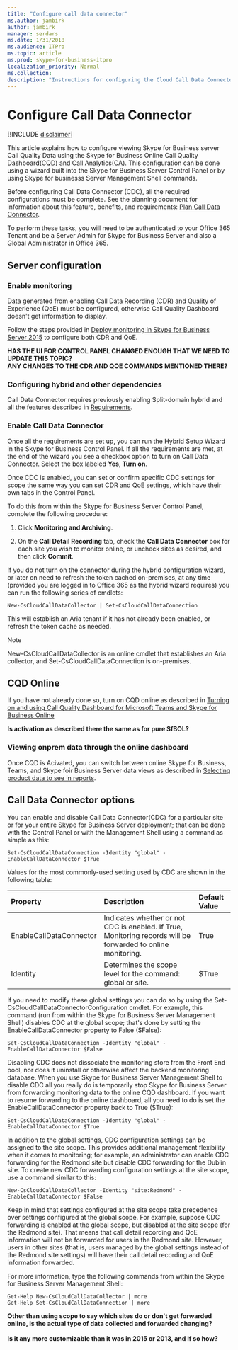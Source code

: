 ```yaml
---
title: "Configure call data connector"
ms.author: jambirk
author: jambirk
manager: serdars
ms.date: 1/31/2018
ms.audience: ITPro
ms.topic: article
ms.prod: skype-for-business-itpro
localization_priority: Normal
ms.collection: 
description: "Instructions for configuring the Cloud Call Data Connector feature, which allows telemetry from Skype for Business on-premises to be viewed using Skype for Business online tools."
---
```


# Configure Call Data Connector

[!INCLUDE [disclaimer](../disclaimer.md)]

This article explains how to configure viewing Skype for Business server Call Quality Data using the Skype for Business Online Call Quality Dashboard(CQD) and Call Analytics(CA). This configuration can be done using a wizard built into the Skype for Business Server Control Panel or by using Skype for businesss Server Management Shell commands.  


Before configuring Call Data Connector (CDC), all the required configurations must be complete. See the planning document for information about this feature, benefits, and requirements:  [Plan Call Data Connector](plan-call-data-connector.md).

To perform these tasks, you will need to be authenticated to your Office 365 Tenant and be a Server Admin for Skype for Business Server and also a Global Administrator in Office 365.


##  Server configuration

### Enable monitoring 

Data generated from enabling Call Data Recording (CDR) and Quality of Experience (QoE) must be configured, otherwise Call Quality Dashboard doesn't get information to display.

Follow the steps provided in [Deploy monitoring in Skype for Business Server 2015](../../SfbServer/deploy/deploy-monitoring/deploy-monitoring.md) to configure both CDR and QoE.

**HAS THE UI FOR CONTROL PANEL CHANGED ENOUGH THAT WE NEED TO UPDATE THIS TOPIC?<BR> ANY CHANGES TO THE CDR AND QOE COMMANDS MENTIONED THERE?**

###  Configuring hybrid and other dependencies

Call Data Connector requires previously enabling Split-domain hybrid and  all the features described in [Requirements](plan-call-data-connector.md#requirements).


### Enable Call Data Connector
Once all the requirements are set up, you can run the Hybrid Setup Wizard in the Skype for Business Control Panel. If all the requirements are met, at the end of the wizard you  see a checkbox option to turn on Call Data Connector. Select the box labeled **Yes, Turn on**. 

Once CDC is enabled, you can set or confirm specific CDC settings for scope the same way you can set CDR and QoE settings, which have their own tabs in the Control Panel.

To do this from within the Skype for Business Server Control Panel, complete the following procedure:
  
1. Click **Monitoring and Archiving**.
    
2. On the **Call Detail Recording** tab, check the **Call Data Connector** box for each site you wish to monitor online, or uncheck sites as desired, and then click **Commit**.


If you do not turn on the connector during the  hybrid configuration wizard, or later on need to refresh the token cached on-premises, at any time  (provided you are logged in to Office 365 as the hybrid wizard requires) you can run the following series of cmdlets:
```
New-CsCloudCallDataCollector | Set-CsCloudCallDataConnection
```
This will establish an Aria tenant if it has not already been enabled, or refresh the token cache as needed. 

> [!NOTE]
>  New-CsCloudCallDataCollector is an online cmdlet that establishes an Aria collector, and Set-CsCloudCallDataConnection is on-premises.


## CQD Online

If you have not already done so, turn on CQD online as described in [Turning on and using Call Quality Dashboard for Microsoft Teams and Skype for Business Online](../../SfbOnline/using-call-quality-in-your-organization/turning-on-and-using-call-quality-dashboard.md)


**Is activation as described there the same as for pure SfBOL?** 

### Viewing onprem data through the online dashboard

<!--Since CQD OL now covers Teams too, I'm guessing:-->

 Once CQD is Acivated, you can switch between online Skype for Business, Teams, and Skype foir Business Server data views as described in  [Selecting product data to see in reports](../../SfbOnline/using-call-quality-in-your-organization/turning-on-and-using-call-quality-dashboard.md#selecting-product-data-to-see-in-reports).


## Call Data Connector options

You can enable and disable Call Data Connector(CDC) for a particular site or for your entire Skype for Business Server deployment; that can be done with the Control Panel or with the Management Shell using a command as simple as this:
  
```
Set-CsCloudCallDataConnection -Identity "global" -EnableCallDataConnector $True
```

 Values for the most commonly-used setting used by CDC are shown in the following table:
  
|Property|Description|Default Value|
|:-----|:-----|:-----|
|EnableCallDataConnector  <br/> |Indicates whether or not CDC is enabled. If True, Monitoring records will be forwarded to online monitoring.  <br/> |True  <br/> |
| Identity | Determines the scope level for the command: global or site.   | $True  |

If you need to modify these global settings you can do so by using the Set-CsCloudCallDataConnectorConfiguration cmdlet. For example, this command (run from within the Skype for Business Server Management Shell) disables CDC at the global scope; that's done by setting the EnableCallDataConnector property to False ($False):
  
```
Set-CsCloudCallDataConnection -Identity "global" -EnableCallDataConnector $False
```

Disabling CDC does not dissociate the monitoring store from the Front End pool, nor does it uninstall or otherwise affect the backend monitoring database. When you use Skype for Business Server Management Shell to disable CDC all you really do is temporarily stop Skype for Business Server from forwarding monitoring data to the online CQD dashboard. If you want to resume forwarding to the online dashboard, all you need to do is set the EnableCallDataConnector property back to True ($True):
  
```
Set-CsCloudCallDataConnection -Identity "global" -EnableCallDataConnector $True
```
In addition to the global settings, CDC configuration settings can be assigned to the site scope. This provides additional management flexibility when it comes to monitoring; for example, an administrator can enable CDC forwarding for the Redmond site but disable CDC forwarding for the Dublin site. To create new CDC forwarding configuration settings at the site scope, use a command similar to this:
  
```
New-CsCloudCallDataCollector -Identity "site:Redmond" -EnableCallDataConnector $False
```

Keep in mind that settings configured at the site scope take precedence over settings configured at the global scope. For example, suppose CDC forwarding is enabled at the global scope, but disabled at the site scope (for the Redmond site). That means that call detail recording  and QoE information will not be forwarded for users in the Redmond site. However, users in other sites (that is, users managed by the global settings instead of the Redmond site settings) will have their call detail recording and QoE information forwarded.
  

For more information, type the following commands from within the Skype for Business Server Management Shell:
  
```
Get-Help New-CsCloudCallDataCollector | more
Get-Help Set-CsCloudCallDataConnection | more
```

**Other than using scope to say which sites do or don't get forwarded online, is the actual type of data collected and forwarded changing? <br> <br>Is it any more customizable than it was in 2015 or 2013, and if so how?**